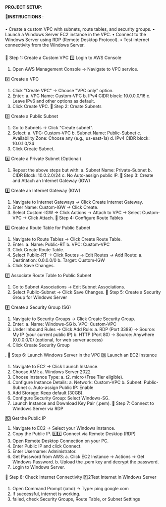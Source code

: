 
**PROJECT SETUP**:

**📌INSTRUCTIONS** :

###
• Create a custom VPC with subnets, route tables, and security groups.
• Launch a Windows Server EC2 instance in the VPC.
• Connect to the Windows Server using RDP (Remote Desktop Protocol).
• Test internet connectivity from the Windows Server.
###


🔹 Step 1: Create a Custom VPC
1️⃣ Login to AWS Console
1. Open AWS Management Console → Navigate to VPC service.


2️⃣ Create a VPC
1. Click "Create VPC" → Choose "VPC only" option.
2. Enter: 
a. VPC Name: Custom-VPC
b. IPv4 CIDR block: 10.0.0.0/16
c. Leave IPv6 and other options as default.
3. Click Create VPC.
🔹 Step 2: Create Subnets


3️⃣ Create a Public Subnet
1. Go to Subnets → Click "Create subnet".
2. Select: 
a. VPC: Custom-VPC
b. Subnet Name: Public-Subnet
c. Availability Zone: Choose any (e.g., us-east-1a)
d. IPv4 CIDR block: 10.0.1.0/24
3. Click Create Subnet.


4️⃣ Create a Private Subnet (Optional)
1. Repeat the above steps but with: 
a. Subnet Name: Private-Subnet
b. CIDR Block: 10.0.2.0/24
c. No Auto-assign public IP.
🔹 Step 3: Create and Attach an Internet Gateway (IGW)


5️⃣ Create an Internet Gateway (IGW)
1. Navigate to Internet Gateways → Click Create Internet Gateway.
2. Enter Name: Custom-IGW → Click Create.
3. Select Custom-IGW → Click Actions → Attach to VPC → Select Custom-VPC → 
Click Attach.
🔹 Step 4: Configure Route Tables


6️⃣ Create a Route Table for Public Subnet
1. Navigate to Route Tables → Click Create Route Table.
2. Enter: 
a. Name: Public-RT
b. VPC: Custom-VPC
3. Click Create Route Table.
4. Select Public-RT → Click Routes → Edit Routes → Add Route: 
a. Destination: 0.0.0.0/0
b. Target: Custom-IGW
5. Click Save Changes.


7️⃣ Associate Route Table to Public Subnet
1. Go to Subnet Associations → Edit Subnet Associations.
2. Select Public-Subnet → Click Save Changes.
🔹 Step 5: Create a Security Group for Windows Server


8️⃣ Create a Security Group (SG)
1. Navigate to Security Groups → Click Create Security Group.
2. Enter: 
a. Name: Windows-SG
b. VPC: Custom-VPC
3. Under Inbound Rules → Click Add Rule: 
a. RDP (Port 3389) → Source: My IP (your current public IP)
b. HTTP (Port 80) → Source: Anywhere (0.0.0.0/0) (optional, for web server 
access)
4. Click Create Security Group

.
🔹 Step 6: Launch Windows Server in the VPC
9️⃣ Launch an EC2 Instance
1. Navigate to EC2 → Click Launch Instance.
2. Choose AMI: 
a. Windows Server 2022
3. Choose Instance Type: 
a. t2. micro (Free Tier eligible).
4. Configure Instance Details: 
a. Network: Custom-VPC
b. Subnet: Public-Subnet
c. Auto-assign Public IP: Enable
5. Add Storage: Keep default (30GB).
6. Configure Security Group: Select Windows-SG.
7. Launch Instance and Download Key Pair (.pem).
🔹 Step 7: Connect to Windows Server via RDP


🔟 Get the Public IP
1. Navigate to EC2 → Select your Windows instance.
2. Copy the Public IP.
1️⃣1️⃣ Connect via Remote Desktop (RDP)
1. Open Remote Desktop Connection on your PC.
2. Enter Public IP and click Connect.
3. Enter Username: Administrator.
4. Get Password from AWS: 
a. Click EC2 Instance → Actions → Get Windows Password.
b. Upload the .pem key and decrypt the password.
5. Login to Windows Server. 


🔹 Step 8: Check Internet Connectivity
1️⃣2Test Internet in Windows Server
1. Open Command Prompt (cmd) → Type: ping google.com
2. If successful, internet is working.
3. failed, check Security Groups, Route Table, or Subnet Settings 